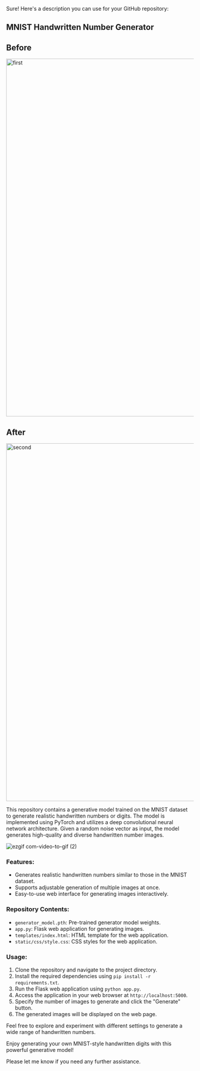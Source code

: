 Sure! Here's a description you can use for your GitHub repository:

## MNIST Handwritten Number Generator
## Before
<img width="960" alt="first" src="https://github.com/MuhammadAliAhson/MNIST-Handwritten-Number-Generation_WebApp_on_Flask_Python-/assets/105967134/a563b3c5-e957-4895-ad1f-2959c18c8cad">

## After
<img width="960" alt="second" src="https://github.com/MuhammadAliAhson/MNIST-Handwritten-Number-Generation_WebApp_on_Flask_Python-/assets/105967134/970a8f93-3332-4941-85b2-8282a98921bb">


This repository contains a generative model trained on the MNIST dataset to generate realistic handwritten numbers or digits. The model is implemented using PyTorch and utilizes a deep convolutional neural network architecture. Given a random noise vector as input, the model generates high-quality and diverse handwritten number images.

![ezgif com-video-to-gif (2)](https://github.com/MuhammadAliAhson/MNIST-Handwritten-Number-Generation_WebApp_on_Flask_Python-/assets/105967134/d4fc70bc-dead-4be2-9aff-b3fdd5d76679)


### Features:
- Generates realistic handwritten numbers similar to those in the MNIST dataset.
- Supports adjustable generation of multiple images at once.
- Easy-to-use web interface for generating images interactively.

### Repository Contents:
- `generator_model.pth`: Pre-trained generator model weights.
- `app.py`: Flask web application for generating images.
- `templates/index.html`: HTML template for the web application.
- `static/css/style.css`: CSS styles for the web application.

### Usage:
1. Clone the repository and navigate to the project directory.
2. Install the required dependencies using `pip install -r requirements.txt`.
3. Run the Flask web application using `python app.py`.
4. Access the application in your web browser at `http://localhost:5000`.
5. Specify the number of images to generate and click the "Generate" button.
6. The generated images will be displayed on the web page.

Feel free to explore and experiment with different settings to generate a wide range of handwritten numbers.

Enjoy generating your own MNIST-style handwritten digits with this powerful generative model!

Please let me know if you need any further assistance.
